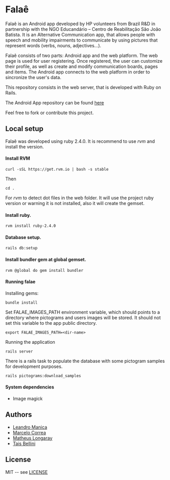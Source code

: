 # Falaê

Falaê is an Android app developed by HP volunteers from Brazil R&D in
partnership with the NGO Educandário – Centro de Reabilitação São João
Batista. It is an Alternative Communication app, that allows people with
speech and mobility impairments to communicate by using pictures that
represent words (verbs, nouns, adjectives…).

Falaê consists of two parts: Android app and the web platform. The web page is used for user registering. Once registered, the user can customize their profile, as well as create and modify communication boards, pages and items. The Android app connects to the web platform in order to sincronize the user's data.

This repository consists in the web server, that is developed with Ruby on Rails.

The Android App repository can be found [here](https://github.com/marcelorcorrea/falae-android)

Feel free to fork or contribute this project.

## Local setup

Falaê was developed using ruby 2.4.0. It is recommend to use *rvm* and install the version.

#### Install RVM

```
curl -sSL https://get.rvm.io | bash -s stable
```
Then
```
cd .
```
For *rvm* to detect dot files in the web folder. It will use the project ruby version
or warning it is not installed, also it will create the gemset.

#### Install ruby.

```
rvm install ruby-2.4.0
```

#### Database setup.
```
rails db:setup
```

#### Install bundler gem at global gemset.

```
rvm @global do gem install bundler
```

#### Running falae

Installing gems:

```
bundle install
```
Set FALAE_IMAGES_PATH environment variable, which should points to a directory where pictograms and users images will be stored. It should not set this variable to the app public directory.

```
export FALAE_IMAGES_PATH=<dir-name>
```

Running the application

```
rails server
```

There is a rails task to populate the database with some pictogram samples for development purposes.

```
rails pictograms:download_samples
```

#### System dependencies

* Image magick

## Authors

* [Leandro Manica](https://github.com/leandrohmanica)
* [Marcelo Correa](https://github.com/marcelorcorrea)
* [Matheus Longaray](https://github.com/longaraymatheus)
* [Tais Bellini](https://github.com/taisbellini)

## License

MIT -- see [LICENSE](LICENSE)
